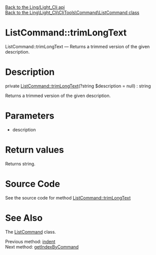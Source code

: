 [Back to the Ling/Light_Cli api](https://github.com/lingtalfi/Light_Cli/blob/master/doc/api/Ling/Light_Cli.md)<br>
[Back to the Ling\Light_Cli\CliTools\Command\ListCommand class](https://github.com/lingtalfi/Light_Cli/blob/master/doc/api/Ling/Light_Cli/CliTools/Command/ListCommand.md)


ListCommand::trimLongText
================



ListCommand::trimLongText — Returns a trimmed version of the given description.




Description
================


private [ListCommand::trimLongText](https://github.com/lingtalfi/Light_Cli/blob/master/doc/api/Ling/Light_Cli/CliTools/Command/ListCommand/trimLongText.md)(?string $description = null) : string




Returns a trimmed version of the given description.




Parameters
================


- description

    


Return values
================

Returns string.








Source Code
===========
See the source code for method [ListCommand::trimLongText](https://github.com/lingtalfi/Light_Cli/blob/master/CliTools/Command/ListCommand.php#L246-L257)


See Also
================

The [ListCommand](https://github.com/lingtalfi/Light_Cli/blob/master/doc/api/Ling/Light_Cli/CliTools/Command/ListCommand.md) class.

Previous method: [indent](https://github.com/lingtalfi/Light_Cli/blob/master/doc/api/Ling/Light_Cli/CliTools/Command/ListCommand/indent.md)<br>Next method: [getIndexByCommand](https://github.com/lingtalfi/Light_Cli/blob/master/doc/api/Ling/Light_Cli/CliTools/Command/ListCommand/getIndexByCommand.md)<br>

